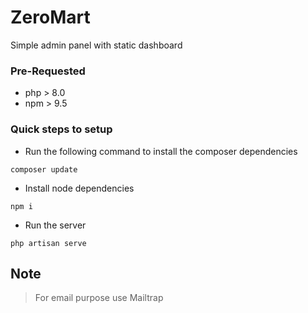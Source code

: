 # ZeroMart

Simple admin panel with static dashboard

### Pre-Requested
- php > 8.0
- npm > 9.5

### Quick steps to setup

- Run the following command to install the composer dependencies
```
composer update
```
- Install node dependencies
```
npm i 
```
- Run the server
```
php artisan serve
```

## Note

> For email purpose use Mailtrap
